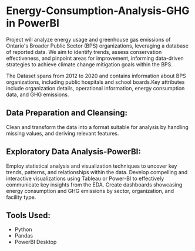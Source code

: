# Energy-Consumption-Analysis-GHG in PowerBI
Project will analyze energy usage and greenhouse gas emissions of Ontario's Broader Public Sector (BPS) organizations, leveraging a database of reported data. We aim to identify trends, assess conservation effectiveness, and pinpoint areas for improvement, informing data-driven strategies to achieve climate change mitigation goals within the BPS.

The Dataset spans from 2012 to 2020 and contains information about BPS organizations, including public hospitals and school boards.Key attributes include organization details, operational information, energy consumption data, and GHG emissions.

## Data Preparation and Cleansing:
Clean and transform the data into a format suitable for analysis by handling missing values, and deriving relevant features.

## Exploratory Data Analysis-PowerBI:
Employ statistical analysis and visualization techniques to uncover key trends, patterns, and relationships within the data.
Develop compelling and interactive visualizations using Tableau or Power-BI to effectively communicate key insights from the EDA.
Create dashboards showcasing energy consumption and GHG emissions by sector, organization, and facility type.

## Tools Used:
* Python
* Pandas
* PowerBI Desktop




